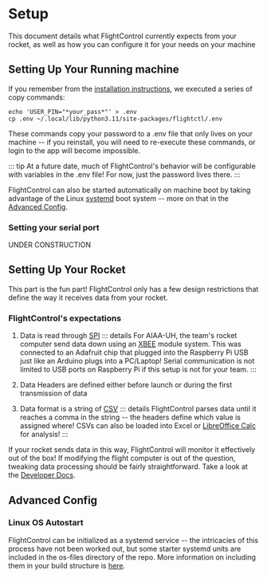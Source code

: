 # Setup

This document details what FlightControl currently expects from your rocket, as well as how you can configure it for your needs on your machine

## Setting Up Your Running machine

If you remember from the [installation instructions](installation.md), we executed a series of copy commands:

```echo 'USER_PIN="*your_pass*"' > .env```  
```cp .env ~/.local/lib/python3.11/site-packages/flightctl/.env```  

These commands copy your password to a .env file that only lives on your machine -- if you reinstall, you will need to re-execute these commands, or login to the app will become impossible. 

::: tip
At a future date, much of FlightControl's behavior will be configurable with variables in the .env file! For now, just the password lives there.
:::

FlightControl can also be started automatically on machine boot by taking advantage of the Linux [systemd](https://systemd.io/) boot system -- more on that in the [Advanced Config](#advanced-config).

### Setting your serial port

UNDER CONSTRUCTION

## Setting Up Your Rocket

This part is the fun part! FlightControl only has a few design restrictions that define the way it receives data from your rocket.

### FlightControl's expectations

1. Data is read through [SPI](https://www.geeksforgeeks.org/what-is-serial-peripheral-interface-spi/#) 
    ::: details
    For AIAA-UH, the team's rocket computer send data down using an [XBEE](https://www.digi.com/products/embedded-systems/digi-xbee/rf-modules/sub-1-ghz-rf-modules/xbee-pro-900hp) module system. This was connected to an Adafruit chip that plugged into the Raspberry Pi USB just like an Arduino plugs into a PC/Laptop! Serial communication is not limited to USB ports on Raspberry Pi if this setup is not for your team.
    :::

2.  Data Headers are defined either before launch or during the first transmission of data
   
3. Data format is a string of [CSV](https://www.howtogeek.com/348960/what-is-a-csv-file-and-how-do-i-open-it/)
    ::: details
    FlightControl parses data until it reaches a comma in the string -- the headers define which value is assigned where! CSVs can also be loaded into Excel or [LibreOffice Calc](https://www.libreoffice.org/discover/calc/) for analysis! 
    :::

If your rocket sends data in this way, FlightControl will monitor it effectively out of the box! If modifying the flight computer is out of the question, tweaking data processing should be fairly straightforward. Take a look at the [Developer Docs](../developer-reference/dev-landing.md).


## Advanced Config

### Linux OS Autostart

FlightControl can be initialized as a systemd service -- the intricacies of this process have not been worked out, but some starter systemd units are included in the os-files directory of the repo. More information on including them in your build structure is [here](https://linuxhandbook.com/create-systemd-services/).